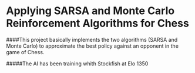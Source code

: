 # Applying SARSA and Monte Carlo Reinforcement Algorithms for Chess

####This project basically implements the two algorithms (SARSA and Monte Carlo) to approximate the best policy against an opponent in the game of Chess.

#####The AI has been training whith Stockfish at Elo 1350

